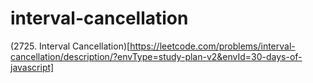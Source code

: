 # interval-cancellation

(2725. Interval Cancellation)[https://leetcode.com/problems/interval-cancellation/description/?envType=study-plan-v2&envId=30-days-of-javascript]